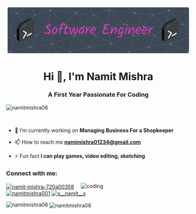 ![logo](https://github.com/Namitmishra06/Namitmishra06/blob/main/github-header-image%20(1).png)
<h1 align="center">Hi 👋, I'm Namit Mishra</h1>
<h3 align="center">A First Year Passionate For Coding</h3>

<p align="left"> <img src="https://komarev.com/ghpvc/?username=namitmishra06&label=Profile%20views&color=0e75b6&style=flat" alt="namitmishra06" /> </p>

<p align="left"> <a href="https://twitter.com/" target="blank"><img src="https://img.shields.io/twitter/follow/?logo=twitter&style=for-the-badge" alt="" /></a> </p>

- 🔭 I’m currently working on **Managing Business For a Shopkeeper**

- 📫 How to reach me **namimishra01234@gmail.com**

- ⚡ Fun fact **I can play games, video editing, sketching**

<h3 align="left">Connect with me:</h3>
<p align="left">
  <img align="right" alt="coding" width=300 boder-radius=10 src="https://media2.giphy.com/media/v1.Y2lkPTc5MGI3NjExZ3N3NHY0dGdwcjNwcDh1bDh0MTRiaXpqZmY2MXB0NWg5ZWFnMGQ1biZlcD12MV9pbnRlcm5hbF9naWZfYnlfaWQmY3Q9Zw/8lgqAbycBjosxjfi9k/giphy.gif">
<a href="https://linkedin.com/in/namit-mishra-720a00358" target="blank"><img align="center" src="https://raw.githubusercontent.com/rahuldkjain/github-profile-readme-generator/master/src/images/icons/Social/linked-in-alt.svg" alt="namit-mishra-720a00358" height="30" width="40" /></a>
<a href="https://kaggle.com/namitmishra001" target="blank"><img align="center" src="https://raw.githubusercontent.com/rahuldkjain/github-profile-readme-generator/master/src/images/icons/Social/kaggle.svg" alt="namitmishra001" height="30" width="40" /></a>
<a href="https://instagram.com/x__namit__x" target="blank"><img align="center" src="https://raw.githubusercontent.com/rahuldkjain/github-profile-readme-generator/master/src/images/icons/Social/instagram.svg" alt="x__namit__x" height="30" width="40" /></a>
</p>

<p><img align="left" src="https://github-readme-stats.vercel.app/api/top-langs?username=namitmishra06&show_icons=true&locale=en&layout=compact" alt="namitmishra06" /></p>

<p>&nbsp;<img align="center" src="https://github-readme-stats.vercel.app/api?username=namitmishra06&show_icons=true&locale=en" alt="namitmishra06" /></p>
